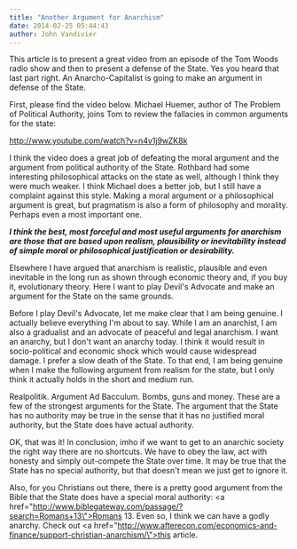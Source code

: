 ```yaml
---
title: "Another Argument for Anarchism"
date: 2014-02-25 05:44:43
author: John Vandivier
---
```




This article is to present a great video from an episode of the Tom Woods radio show and then to present a defense of the State. Yes you heard that last part right. An Anarcho-Capitalist is going to make an argument in defense of the State.

First, please find the video below. Michael Huemer, author of The Problem of Political Authority, joins Tom to review the fallacies in common arguments for the state:

http://www.youtube.com/watch?v=n4v1j9wZK8k

I think the video does a great job of defeating the moral argument and the argument from political authority of the State. Rothbard had some interesting philosophical attacks on the state as well, although I think they were much weaker. I think Michael does a better job, but I still have a complaint against this style. Making a moral argument or a philosophical argument is great, but pragmatism is also a form of philosophy and morality. Perhaps even a most important one.

<em><strong>I think the best, most forceful and most useful arguments for anarchism are those that are based upon realism, plausibility or inevitability instead of simple moral or philosophical justification or desirability.</strong></em>

Elsewhere I have argued that anarchism is realistic, plausible and even inevitable in the long run as shown through economic theory and, if you buy it, evolutionary theory. Here I want to play Devil's Advocate and make an argument for the State on the same grounds.

Before I play Devil's Advocate, let me make clear that I am being genuine. I actually believe everything I'm about to say. While I am an anarchist, I am also a gradualist and an advocate of peaceful and legal anarchism. I want an anarchy, but I don't want an anarchy today. I think it would result in socio-political and economic shock which would cause widespread damage. I prefer a slow death of the State. To that end, I am being genuine when I make the following argument from realism for the state, but I only think it actually holds in the short and medium run.

Realpolitik. Argument Ad Bacculum. Bombs, guns and money. These are a few of the strongest arguments for the State. The argument that the State has no authority may be true in the sense that it has no justified moral authority, but the State does have actual authority.

OK, that was it! In conclusion, imho if we want to get to an anarchic society the right way there are no shortcuts. We have to obey the law, act with honesty and simply out-compete the State over time. It may be true that the State has no special authority, but that doesn't mean we just get to ignore it.

Also, for you Christians out there, there is a pretty good argument from the Bible that the State does have a special moral authority: <a href=\"http://www.biblegateway.com/passage/?search=Romans+13\">Romans 13</a>. Even so, I think we can have a godly anarchy. Check out <a href=\"http://www.afterecon.com/economics-and-finance/support-christian-anarchism/\">this article</a>.